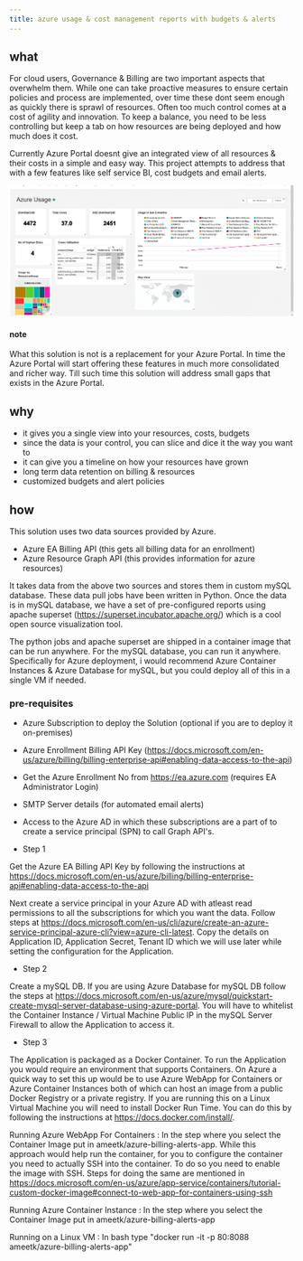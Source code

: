 ```yaml
---
title: azure usage & cost management reports with budgets & alerts
---
```


## what

For cloud users, Governance & Billing are two important aspects that overwhelm them. While one can take proactive measures to ensure certain policies and process are implemented, over time these dont seem enough as quickly there is sprawl of resources. Often too much control comes at a cost of agility and innovation. To keep a balance, you need to be less controlling but keep a tab on how resources are being deployed and how much does it cost. 

Currently Azure Portal doesnt give an integrated view of all resources & their costs in a simple and easy way. This project attempts to address that with a few features like self service BI, cost budgets and email alerts.

![sample dashboard](https://github.com/ameetkonnur/blogs/raw/master/img/billing-1.gif)

#### note

What this solution is not is a replacement for your Azure Portal. In time the Azure Portal will start offering these features in much more consolidated and richer way. Till such time this solution will address small gaps that exists in the Azure Portal.

## why

- it gives you a single view into your resources, costs, budgets
- since the data is your control, you can slice and dice it the way you want to
- it can give you a timeline on how your resources have grown
- long term data retention on billing & resources
- customized budgets and alert policies

## how

This solution uses two data sources provided by Azure.

- Azure EA Billing API (this gets all billing data for an enrollment)
- Azure Resource Graph API (this provides information for azure resources)

It takes data from the above two sources and stores them in custom mySQL database. These data pull jobs have been written in Python.
Once the data is in mySQL database, we have a set of pre-configured reports using apache superset (<https://superset.incubator.apache.org/>) which is a cool open source visualization tool.

The python jobs and apache superset are shipped in a container image that can be run anywhere. For the mySQL database, you can run it anywhere. Specifically for Azure deployment, i would recommend Azure Container Instances & Azure Database for mySQL, but you could deploy all of this in a single VM if needed.

### pre-requisites

- Azure Subscription to deploy the Solution (optional if you are to deploy it on-premises)
- Azure Enrollment Billing API Key (<https://docs.microsoft.com/en-us/azure/billing/billing-enterprise-api#enabling-data-access-to-the-api>)
- Get the Azure Enrollment No from <https://ea.azure.com> (requires EA Administrator Login)
- SMTP Server details (for automated email alerts)
- Access to the Azure AD in which these subscriptions are a part of to create a service principal (SPN) to call Graph API's.


- Step 1

Get the Azure EA Billing API Key by following the instructions at <https://docs.microsoft.com/en-us/azure/billing/billing-enterprise-api#enabling-data-access-to-the-api>

Next create a service principal in your Azure AD with atleast read permissions to all the subscriptions for which you want the data.
Follow steps at <https://docs.microsoft.com/en-us/cli/azure/create-an-azure-service-principal-azure-cli?view=azure-cli-latest>. Copy the details on Application ID, Application Secret, Tenant ID which we will use later while setting the configuration for the Application.

- Step 2

Create a mySQL DB. If you are using Azure Database for mySQL DB follow the steps at <https://docs.microsoft.com/en-us/azure/mysql/quickstart-create-mysql-server-database-using-azure-portal>. You will have to whitelist the Container Instance / Virtual Machine Public IP in the mySQL Server Firewall to allow the Application to access it.

- Step 3

The Application is packaged as a Docker Container. To run the Application you would require an environment that supports Containers. On Azure a quick way to set this up would be to use Azure WebApp for Containers or Azure Container Instances both of which can host an image from a public Docker Registry or a private registry. If you are running this on a Linux Virtual Machine you will need to install Docker Run Time. You can do this by following the instructions at <https://docs.docker.com/install/>.

Running Azure WebApp For Containers : In the step where you select the Container Image put in ameetk/azure-billing-alerts-app. While this approach would help run the container, for you to configure the container you need to actually SSH into the container. To do so you need to enable the image with SSH.
Steps for doing the same are mentioned in <https://docs.microsoft.com/en-us/azure/app-service/containers/tutorial-custom-docker-image#connect-to-web-app-for-containers-using-ssh>

Running Azure Container Instance : In the step where you select the Container Image put in ameetk/azure-billing-alerts-app

Running on a Linux VM : In bash type "docker run -it -p 80:8088 ameetk/azure-billing-alerts-app"